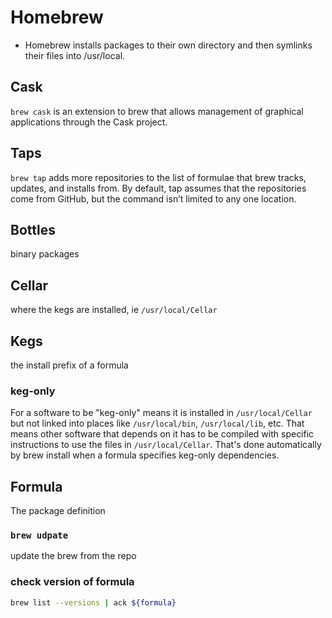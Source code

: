 # Homebrew

* Homebrew installs packages to their own directory and then symlinks their files
into /usr/local.

## Cask

`brew cask` is an extension to brew that allows management of graphical applications through the Cask project.

## Taps

`brew tap` adds more repositories to the list of formulae that brew tracks, updates, and installs from. By default, tap assumes that the repositories come from GitHub, but the command isn’t limited to any one location.

## Bottles

binary packages

## Cellar

where the kegs are installed, ie `/usr/local/Cellar`

## Kegs

the install prefix of a formula

### keg-only

For a software to be "keg-only" means it is installed in `/usr/local/Cellar` but
not linked into places like `/usr/local/bin`, `/usr/local/lib`, etc. That means
other software that depends on it has to be compiled with specific instructions
to use the files in `/usr/local/Cellar`. That's done automatically by brew
install when a formula specifies keg-only dependencies.

## Formula

The package definition

### `brew udpate`

update the brew from the repo

### check version of formula
```bash
brew list --versions | ack ${formula}
```

